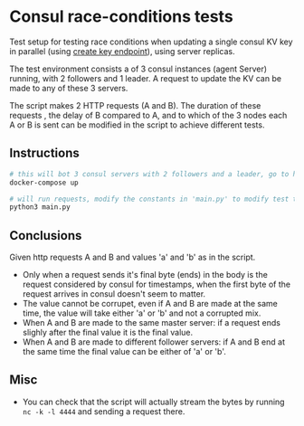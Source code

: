 # Consul race-conditions tests

Test setup for testing race conditions when updating a single consul KV key in parallel (using [create key endpoint](https://www.consul.io/api/kv#create-update-key)), using server replicas.

The test environment consists a of 3 consul instances (agent Server) running, with 2 followers and 1 leader. A request to update the KV can be made to any of these 3 servers.

The script makes 2 HTTP requests (A and B). The duration of these requests , the delay of B compared to A, and to which of the 3 nodes each A or B is sent can be modified in the script to achieve different tests.

## Instructions

```sh
# this will bot 3 consul servers with 2 followers and a leader, go to http://localhost:8500/ui to check if nodes loaded correctly
docker-compose up

# will run requests, modify the constants in 'main.py' to modify test timings or requested nodes
python3 main.py
```

## Conclusions

Given http requests A and B and values 'a' and 'b' as in the script.

- Only when a request sends it's final byte (ends) in the body is the request considered by consul for timestamps, when the first byte of the request arrives in consul doesn't seem to matter.
- The value cannot be corrupet, even if A and B are made at the same time, the value will take either 'a' or 'b' and not a corrupted mix.
- When A and B are made to the same master server: if a request ends slighly after the final value it is the final value.
- When A and B are made to different follower servers: if A and B end at the same time the final value can be either of 'a' or 'b'.

## Misc

- You can check that the script will actually stream the bytes by running `nc -k -l 4444` and sending a request there.